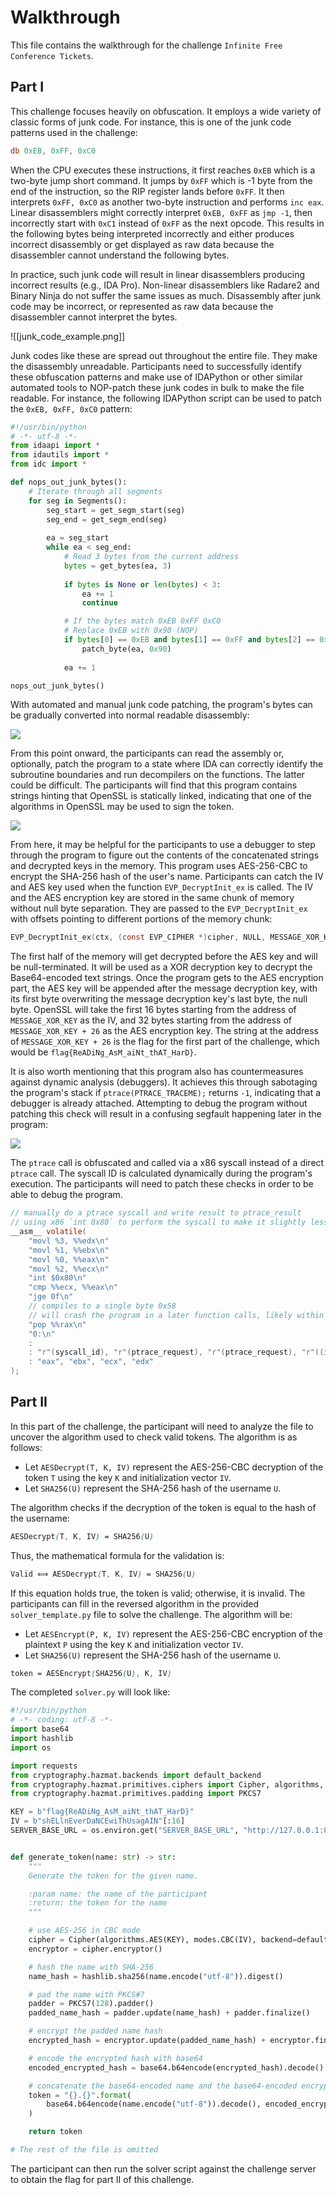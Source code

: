 # Walkthrough

This file contains the walkthrough for the challenge `Infinite Free Conference Tickets`.

## Part I

This challenge focuses heavily on obfuscation. It employs a wide variety of classic forms of junk code. For instance, this is one of the junk code patterns used in the challenge:

```asm
db 0xEB, 0xFF, 0xC0
```

When the CPU executes these instructions, it first reaches `0xEB` which is a two-byte jump short command. It jumps by `0xFF` which is -1 byte from the end of the instruction, so the RIP register lands before `0xFF`. It then interprets `0xFF, 0xC0` as another two-byte instruction and performs `inc eax`. Linear disassemblers might correctly interpret `0xEB, 0xFF` as `jmp -1`, then incorrectly start with `0xC1` instead of `0xFF` as the next opcode. This results in the following bytes being interpreted incorrectly and either produces incorrect disassembly or get displayed as raw data because the disassembler cannot understand the following bytes.

In practice, such junk code will result in linear disassemblers producing incorrect results (e.g., IDA Pro). Non-linear disassemblers like Radare2 and Binary Ninja do not suffer the same issues as much. Disassembly after junk code may be incorrect, or represented as raw data because the disassembler cannot interpret the bytes.

![[junk_code_example.png]]

Junk codes like these are spread out throughout the entire file. They make the disassembly unreadable. Participants need to successfully identify these obfuscation patterns and make use of IDAPython or other similar automated tools to NOP-patch these junk codes in bulk to make the file readable. For instance, the following IDAPython script can be used to patch the `0xEB, 0xFF, 0xC0` pattern:

```python
#!/usr/bin/python
# -*- utf-8 -*-
from idaapi import *
from idautils import *
from idc import *

def nops_out_junk_bytes():
    # Iterate through all segments
    for seg in Segments():
        seg_start = get_segm_start(seg)
        seg_end = get_segm_end(seg)
        
        ea = seg_start
        while ea < seg_end:
            # Read 3 bytes from the current address
            bytes = get_bytes(ea, 3)
            
            if bytes is None or len(bytes) < 3:
                ea += 1
                continue

            # If the bytes match 0xEB 0xFF 0xC0
            # Replace 0xEB with 0x90 (NOP)
            if bytes[0] == 0xEB and bytes[1] == 0xFF and bytes[2] == 0xC0:
                patch_byte(ea, 0x90)
            
            ea += 1

nops_out_junk_bytes()
```

With automated and manual junk code patching, the program's bytes can be gradually converted into normal readable disassembly:

![](corrected_disassembly.png)

From this point onward, the participants can read the assembly or, optionally, patch the program to a state where IDA can correctly identify the subroutine boundaries and run decompilers on the functions. The latter could be difficult. The participants will find that this program contains strings hinting that OpenSSL is statically linked, indicating that one of the algorithms in OpenSSL may be used to sign the token.

![](openssl_strings.png)

From here, it may be helpful for the participants to use a debugger to step through the program to figure out the contents of the concatenated strings and decrypted keys in the memory. This program uses AES-256-CBC to encrypt the SHA-256 hash of the user's name. Participants can catch the IV and AES key used when the function `EVP_DecryptInit_ex` is called. The IV and the AES encryption key are stored in the same chunk of memory without null byte separation. They are passed to the `EVP_DecryptInit_ex` with offsets pointing to different portions of the memory chunk:

```c
EVP_DecryptInit_ex(ctx, (const EVP_CIPHER *)cipher, NULL, MESSAGE_XOR_KEY + 26, MESSAGE_XOR_KEY);
```

The first half of the memory will get decrypted before the AES key and will be null-terminated. It will be used as a XOR decryption key to decrypt the Base64-encoded text strings. Once the program gets to the AES encryption part, the AES key will be appended after the message decryption key, with its first byte overwriting the message decryption key's last byte, the null byte. OpenSSL will take the first 16 bytes starting from the address of `MESSAGE_XOR_KEY` as the IV, and 32 bytes starting from the address of `MESSAGE_XOR_KEY + 26` as the AES encryption key. The string at the address of `MESSAGE_XOR_KEY + 26` is the flag for the first part of the challenge, which would be `flag{ReADiNg_AsM_aiNt_thAT_HarD}`.

It is also worth mentioning that this program also has countermeasures against dynamic analysis (debuggers). It achieves this through sabotaging the program's stack if `ptrace(PTRACE_TRACEME);` returns `-1`, indicating that a debugger is already attached. Attempting to debug the program without patching this check will result in a confusing segfault happening later in the program:

![](anti_debug_segfault.png)

The `ptrace` call is obfuscated and called via a x86 syscall instead of a direct `ptrace` call. The syscall ID is calculated dynamically during the program's execution. The participants will need to patch these checks in order to be able to debug the program.

```c
// manually do a ptrace syscall and write result to ptrace_result
// using x86 `int 0x80` to perform the syscall to make it slightly less obvious
__asm__ volatile(
	"movl %3, %%edx\n"
	"movl %1, %%ebx\n"
	"movl %0, %%eax\n"
	"movl %2, %%ecx\n"
	"int $0x80\n"
	"cmp %%ecx, %%eax\n"
	"jge 0f\n"
	// compiles to a single byte 0x58
	// will crash the program in a later function calls, likely within OpenSSH
	"pop %%rax\n"
	"0:\n"
	:
	: "r"(syscall_id), "r"(ptrace_request), "r"(ptrace_request), "r"((int)message[index])
	: "eax", "ebx", "ecx", "edx"
);
```

## Part II

In this part of the challenge, the participant will need to analyze the file to uncover the algorithm used to check valid tokens. The algorithm is as follows:

- Let `AESDecrypt(T, K, IV)` represent the AES-256-CBC decryption of the token `T` using the key `K` and initialization vector `IV`.
- Let `SHA256(U)` represent the SHA-256 hash of the username `U`.

The algorithm checks if the decryption of the token is equal to the hash of the username:

```scss
AESDecrypt(T, K, IV) = SHA256(U)
```

Thus, the mathematical formula for the validation is:

```scss
Valid ⟺ AESDecrypt(T, K, IV) = SHA256(U)
```

If this equation holds true, the token is valid; otherwise, it is invalid. The participants can fill in the reversed algorithm in the provided `solver_template.py` file to solve the challenge. The algorithm will be:

- Let `AESEncrypt(P, K, IV)` represent the AES-256-CBC encryption of the plaintext `P` using the key `K` and initialization vector `IV`.
- Let `SHA256(U)` represent the SHA-256 hash of the username `U`.

```scss
token = AESEncrypt(SHA256(U), K, IV)
```

The completed `solver.py` will look like:

```python
#!/usr/bin/python
# -*- coding: utf-8 -*-
import base64
import hashlib
import os

import requests
from cryptography.hazmat.backends import default_backend
from cryptography.hazmat.primitives.ciphers import Cipher, algorithms, modes
from cryptography.hazmat.primitives.padding import PKCS7

KEY = b"flag{ReADiNg_AsM_aiNt_thAT_HarD}"
IV = b"shELlnEverDaNCEwiThUsagAIN"[:16]
SERVER_BASE_URL = os.environ.get("SERVER_BASE_URL", "http://127.0.0.1:8080")


def generate_token(name: str) -> str:
    """
    Generate the token for the given name.

    :param name: the name of the participant
    :return: the token for the name
    """

    # use AES-256 in CBC mode
    cipher = Cipher(algorithms.AES(KEY), modes.CBC(IV), backend=default_backend())
    encryptor = cipher.encryptor()

    # hash the name with SHA-256
    name_hash = hashlib.sha256(name.encode("utf-8")).digest()

    # pad the name with PKCS#7
    padder = PKCS7(128).padder()
    padded_name_hash = padder.update(name_hash) + padder.finalize()

    # encrypt the padded name hash
    encrypted_hash = encryptor.update(padded_name_hash) + encryptor.finalize()

    # encode the encrypted hash with base64
    encoded_encrypted_hash = base64.b64encode(encrypted_hash).decode()

    # concatenate the base64-encoded name and the base64-encoded encrypted hash
    token = "{}.{}".format(
        base64.b64encode(name.encode("utf-8")).decode(), encoded_encrypted_hash
    )

    return token

# The rest of the file is omitted
```

The participant can then run the solver script against the challenge server to obtain the flag for part II of this challenge.
